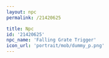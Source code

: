 ```yaml
---
layout: npc
permalink: /21420625

title: Npc
id: '21420625'
npc_name: 'Falling Grate Trigger'
icon_url: 'portrait/mob/dummy_p.png'
---
```

